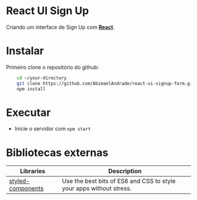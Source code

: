 # React UI Sign Up

Criando um interface de Sign Up com **[React](https://reactjs.org/)**.

# Instalar
Primeiro clone o repositório do github:
```bash
    cd ~/your-directory
    git clone https://github.com/AbimaelAndrade/react-ui-signup-form.git ./
    npm install
``` 

# Executar

* Inicie o servidor com `npm start`

# Bibliotecas externas

Libraries | Description
------------ | -------------
[styled-components](https://www.styled-components.com/) | Use the best bits of ES6 and CSS to style your apps without stress.